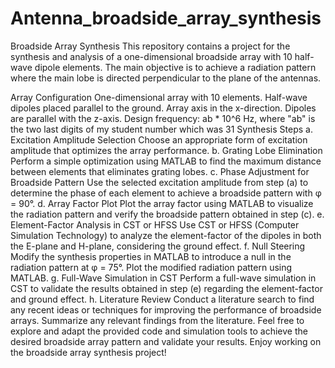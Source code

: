 # Antenna_broadside_array_synthesis

Broadside Array Synthesis
This repository contains a project for the synthesis and analysis of a one-dimensional broadside array with 10 half-wave dipole elements. The main objective is to achieve a radiation pattern where the main lobe is directed perpendicular to the plane of the antennas.

Array Configuration
One-dimensional array with 10 elements.
Half-wave dipoles placed parallel to the ground.
Array axis in the x-direction.
Dipoles are parallel with the z-axis.
Design frequency: ab * 10^6 Hz, where "ab" is the two last digits of my student number which was 31
Synthesis Steps
a. Excitation Amplitude Selection
Choose an appropriate form of excitation amplitude that optimizes the array performance.
b. Grating Lobe Elimination
Perform a simple optimization using MATLAB to find the maximum distance between elements that eliminates grating lobes.
c. Phase Adjustment for Broadside Pattern
Use the selected excitation amplitude from step (a) to determine the phase of each element to achieve a broadside pattern with φ = 90°.
d. Array Factor Plot
Plot the array factor using MATLAB to visualize the radiation pattern and verify the broadside pattern obtained in step (c).
e. Element-Factor Analysis in CST or HFSS
Use CST or HFSS (Computer Simulation Technology) to analyze the element-factor of the dipoles in both the E-plane and H-plane, considering the ground effect.
f. Null Steering
Modify the synthesis properties in MATLAB to introduce a null in the radiation pattern at φ = 75°.
Plot the modified radiation pattern using MATLAB.
g. Full-Wave Simulation in CST
Perform a full-wave simulation in CST to validate the results obtained in step (e) regarding the element-factor and ground effect.
h. Literature Review
Conduct a literature search to find any recent ideas or techniques for improving the performance of broadside arrays. Summarize any relevant findings from the literature.
Feel free to explore and adapt the provided code and simulation tools to achieve the desired broadside array pattern and validate your results. Enjoy working on the broadside array synthesis project!
